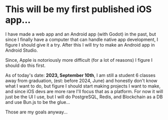 # This will be my first published iOS app...
I have made a web app and an Android app (with Godot) in the past, but since I finally have a computer that can handle native app development, I figure I should give it a try. After this I will try to make an Android app in Android Studio.

Since, Apple is notoriously more difficult (for a lot of reasons) I figure I should do this first. 

As of today's date: <b>2023, September 10th</b>, I am still a student 6 classes away from graduation, (est: before 2024, June) and honestly don't know what I want to do, but figure I should start making projects I want to make, and since iOS devs are more rare I'll focus that as a platform. For now it will just be the UI I use, but I will do PostgreSQL, Redis, and Blockchain as a DB and use Bun.js to be the glue... 

Those are my goals anyway...
